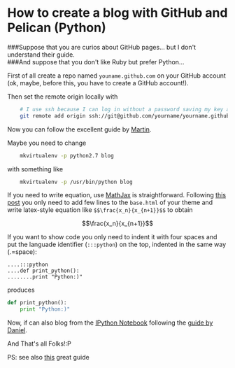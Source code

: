 <!-- 
.. link: 
.. description: 
.. tags: blogging, Python, Pelikan
.. date: 2013-03-08
.. title: Second Pelican attempt: creating a blog on GitHub with Pelican
.. slug: second-pelican-attempt-creating-a-blog-on-github-with-pelican
-->

# How to create a blog with GitHub and Pelican (Python)

###Suppose that you are curios about GitHub pages... but I don't understand their guide.     
###And suppose that you don't like Ruby but prefer Python...    

First of all create a repo named `youname.github.com` on your GitHub account 
(ok, maybe, before this, you have to create a GitHub account!).    
<!--TEASER_END-->
Then set the remote origin locally with    
````bash
    # I use ssh because I can log in without a password saving my key at https://github.com/settings/ssh    
    git remote add origin ssh://git@github.com/yourname/yourname.github.com.git    
````
Now you can follow the excellent guide by [Martin](http://martinbrochhaus.com/2012/02/pelican.html).

Maybe you need to change     

````bash
    mkvirtualenv -p python2.7 blog    
````

with something like     

````bash
    mkvirtualenv -p /usr/bin/python blog    
````

If you need to write equation, use [MathJax](http://www.mathjax.org/) is straightforward.
Following [this post](http://www.ceremade.dauphine.fr/~amic/en/blog/mathjax-and-pelican.html)
you only need to add few lines to the `base.html` of your theme and write latex-style equation like
`$$\frac{x_n}{x_{n+1}}$$` to obtain    

$$\frac{x_n}{x_{n+1}}$$    

If you want to show code you only need to indent it with four spaces and put the 
languade identifier (`:::python`) on the top, indented in the same way (.=space):

````
....:::python    
....def print_python():    
........print "Python:)"    
````

produces

````python
def print_python():
    print "Python:)"
````

Now, if can also blog from the [IPython Notebook](http://ipython.org/notebook.html)
following the [guide by Daniel](http://danielfrg.github.com/blog/2013/03/08/pelican-ipython-notebook-plugin/).    

And That's all Folks!:P

PS: see also [this](http://blog.xlarrakoetxea.org/posts/2012/10/creating-a-blog-with-pelican/) great guide

